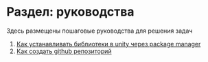 # Раздел: руководства

Здесь размещены пошаговые руководства для решения задач

1. [Как устанавливать библиотеки в unity через package manager](./install-git-libs.md)
2. [Как создать github репозиторий](./create-github-repository.md)